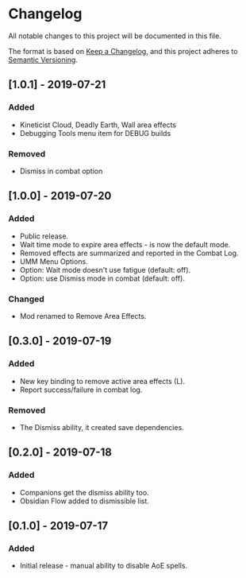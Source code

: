# Changelog
All notable changes to this project will be documented in this file.

The format is based on [Keep a Changelog](https://keepachangelog.com/en/1.0.0/),
and this project adheres to [Semantic Versioning](https://semver.org/spec/v2.0.0.html).

## [1.0.1] - 2019-07-21
### Added
- Kineticist Cloud, Deadly Earth, Wall area effects
- Debugging Tools menu item for DEBUG builds

### Removed
- Dismiss in combat option

## [1.0.0] - 2019-07-20
### Added
- Public release.
- Wait time mode to expire area effects - is now the default mode.
- Removed effects are summarized and reported in the Combat Log.
- UMM Menu Options.
- Option: Wait mode doesn't use fatigue (default: off).
- Option: use Dismiss mode in combat (default: off).

### Changed
- Mod renamed to Remove Area Effects.

## [0.3.0] - 2019-07-19
### Added
- New key binding to remove active area effects (L).
- Report success/failure in combat log.

### Removed
- The Dismiss ability, it created save dependencies.

## [0.2.0] - 2019-07-18
### Added
- Companions get the dismiss ability too.
- Obsidian Flow added to dismissible list.

## [0.1.0] - 2019-07-17
### Added
- Initial release - manual ability to disable AoE spells.

